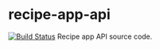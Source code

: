 # recipe-app-api
[![Build Status](https://travis-ci.org/docwhite/recipe-app-api.svg?branch=master)](https://travis-ci.org/docwhite/recipe-app-api)
Recipe app API source code.
